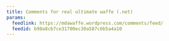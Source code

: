 ```yaml
---
title: Comments for real ultimate waffe (.net)
params:
  feedlink: https://mdawaffe.wordpress.com/comments/feed/
  feedid: b90a8cb7ce31700ec30a587c6b5a4a10
---
```

